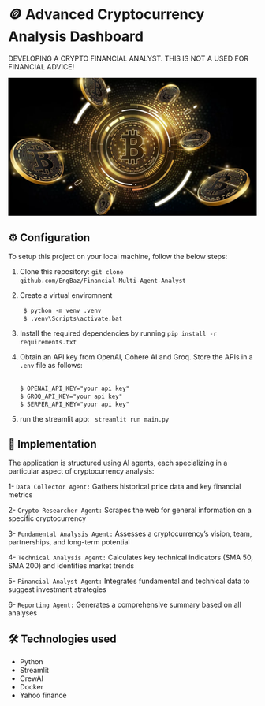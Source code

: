 # :coin: Advanced Cryptocurrency Analysis Dashboard

DEVELOPING A CRYPTO FINANCIAL ANALYST. THIS IS NOT A USED FOR FINANCIAL ADVICE!

![Bitcoin](images/bitcoin.png)

## :gear: Configuration

To setup this project on your local machine, follow the below steps:
1. Clone this repository: <code>git clone github.com/EngBaz/Financial-Multi-Agent-Analyst</code>

2. Create a virtual enviromnent
   ```console
    $ python -m venv .venv
    $ .venv\Scripts\activate.bat
    ```
3. Install the required dependencies by running <code>pip install -r requirements.txt</code>

4. Obtain an API key from OpenAI, Cohere AI and Groq. Store the APIs in a <code>.env</code> file as follows:
    ```console
    
    $ OPENAI_API_KEY="your api key"
    $ GROQ_API_KEY="your api key"
    $ SERPER_API_KEY="your api key"
    ```
5. run the streamlit app: <code> streamlit run main.py </code>

## :robot: Implementation

The application is structured using AI agents, each specializing in a particular aspect of cryptocurrency analysis:

1- <code>Data Collector Agent:</code> Gathers historical price data and key financial metrics

2- <code>Crypto Researcher Agent:</code> Scrapes the web for general information on a specific cryptocurrency

3- <code>Fundamental Analysis Agent:</code> Assesses a cryptocurrency’s vision, team, partnerships, and long-term potential

4- <code>Technical Analysis Agent:</code> Calculates key technical indicators (SMA 50, SMA 200) and identifies market trends

5- <code>Financial Analyst Agent:</code> Integrates fundamental and technical data to suggest investment strategies

6- <code>Reporting Agent:</code> Generates a comprehensive summary based on all analyses

## :hammer_and_wrench: Technologies used

* Python
* Streamlit
* CrewAI
* Docker
* Yahoo finance
